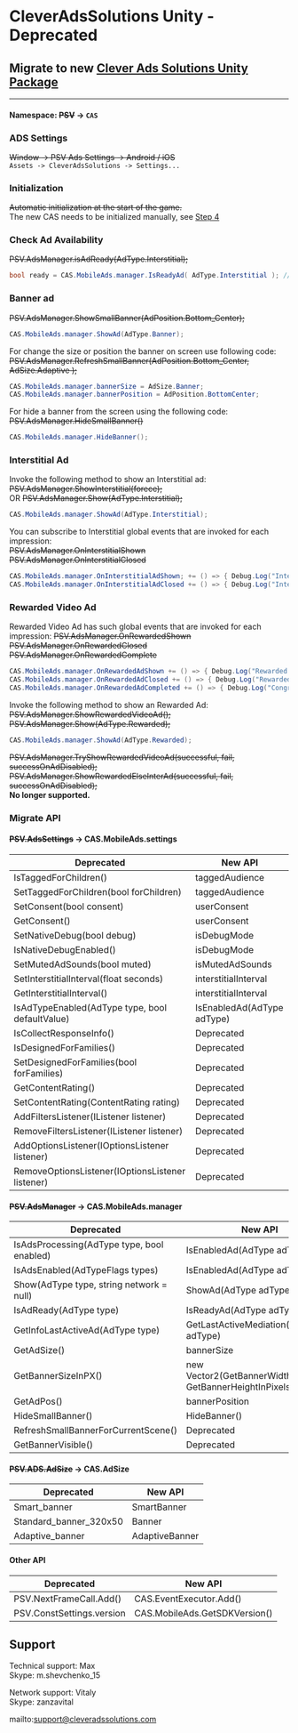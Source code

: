 # CleverAdsSolutions Unity - Deprecated

## Migrate to new [Clever Ads Solutions Unity Package](https://github.com/cleveradssolutions/CAS-Unity)


***
#### Namespace: ~~PSV~~ -> `CAS`

### ADS Settings
~~Window -> PSV Ads Settings -> Android / iOS~~  
`Assets -> CleverAdsSolutions -> Settings...`

### Initialization
~~Automatic initialization at the start of the game.~~  
The new CAS needs to be initialized manually, see [Step 4](https://github.com/cleveradssolutions/CAS-Unity#step-4-initialize-cas-sdk)

### Check Ad Availability
~~PSV.AdsManager.isAdReady(AdType.Interstitial);~~
```csharp
bool ready = CAS.MobileAds.manager.IsReadyAd( AdType.Interstitial ); // Check any AdType
```

### Banner ad
~~PSV.AdsManager.ShowSmallBanner(AdPosition.Bottom_Center);~~
```csharp
CAS.MobileAds.manager.ShowAd(AdType.Banner);
```
For change the size or position the banner on screen use following code:
~~PSV.AdsManager.RefreshSmallBanner(AdPosition.Bottom_Center, AdSize.Adaptive );~~
```csharp
CAS.MobileAds.manager.bannerSize = AdSize.Banner;
CAS.MobileAds.manager.bannerPosition = AdPosition.BottomCenter;
```
For hide a banner from the screen using the following code:
~~PSV.AdsManager.HideSmallBanner()~~
```csharp
CAS.MobileAds.manager.HideBanner();
```

### Interstitial Ad
Invoke the following method to show an Interstitial ad:  
~~PSV.AdsManager.ShowInterstitial(forece);~~  
OR ~~PSV.AdsManager.Show(AdType.Interstitial);~~
```csharp
CAS.MobileAds.manager.ShowAd(AdType.Interstitial);
```
You can subscribe to Interstitial global events that are invoked for each impression:  
~~PSV.AdsManager.OnInterstitialShown~~  
~~PSV.AdsManager.OnInterstitialClosed~~
```csharp
CAS.MobileAds.manager.OnInterstitialAdShown; += () => { Debug.Log("Interstitial are shown") };
CAS.MobileAds.manager.OnInterstitialAdClosed += () => { Debug.Log("Interstitial are closed") };
```

### Rewarded Video Ad
Rewarded Video Ad has such global events that are invoked for each impression:
~~PSV.AdsManager.OnRewardedShown~~  
~~PSV.AdsManager.OnRewardedClosed~~  
~~PSV.AdsManager.OnRewardedComplete~~
```csharp
CAS.MobileAds.manager.OnRewardedAdShown += () => { Debug.Log("Rewarded Ad are shown") };
CAS.MobileAds.manager.OnRewardedAdClosed += () => { Debug.Log("Rewarded Ad are closed") };
CAS.MobileAds.manager.OnRewardedAdCompleted += () => { Debug.Log("Congratulations, you watched the video to the end. Get reward.") };
```
Invoke the following method to show an Rewarded Ad:  
~~PSV.AdsManager.ShowRewardedVideoAd();~~  
~~PSV.AdsManager.Show(AdType.Rewarded);~~
```csharp
CAS.MobileAds.manager.ShowAd(AdType.Rewarded);
```

~~PSV.AdsManager.TryShowRewardedVideoAd(successful, fail, successOnAdDisabled);~~  
~~PSV.AdsManager.ShowRewardedElseInterAd(successful, fail, successOnAdDisabled);~~  
**No longer supported.**

### Migrate API
#### ~~PSV.AdsSettings~~ -> CAS.MobileAds.settings
| Deprecated | New API |
|---------------|-----------|
| IsTaggedForChildren() | taggedAudience |
| SetTaggedForChildren(bool forChildren) | taggedAudience |
| SetConsent(bool consent) | userConsent |
| GetConsent() | userConsent |
| SetNativeDebug(bool debug) | isDebugMode |
| IsNativeDebugEnabled() | isDebugMode |
| SetMutedAdSounds(bool muted) | isMutedAdSounds |
| SetInterstitialInterval(float seconds) | interstitialInterval |
| GetInterstitialInterval() | interstitialInterval |
| IsAdTypeEnabled(AdType type, bool defaultValue) | IsEnabledAd(AdType adType) |
| IsCollectResponseInfo() | Deprecated |
| IsDesignedForFamilies() | Deprecated |
| SetDesignedForFamilies(bool forFamilies) | Deprecated |
| GetContentRating() | Deprecated |
| SetContentRating(ContentRating rating) | Deprecated |
| AddFiltersListener(IListener listener) | Deprecated |
| RemoveFiltersListener(IListener listener) | Deprecated |
| AddOptionsListener(IOptionsListener listener) | Deprecated |
| RemoveOptionsListener(IOptionsListener listener) | Deprecated |

#### ~~PSV.AdsManager~~ -> CAS.MobileAds.manager
| Deprecated | New API |
|---------------|-----------|
| IsAdsProcessing(AdType type, bool enabled) | IsEnabledAd(AdType adType) |
| IsAdsEnabled(AdTypeFlags types) | IsEnabledAd(AdType adType) |
| Show(AdType type, string network = null) | ShowAd(AdType adType) |
| IsAdReady(AdType type) | IsReadyAd(AdType adType) |
| GetInfoLastActiveAd(AdType type) | GetLastActiveMediation(AdType adType) |
| GetAdSize() | bannerSize |
| GetBannerSizeInPX() | new Vector2(GetBannerWidthInPixels(), GetBannerHeightInPixels()) |
| GetAdPos() | bannerPosition |
| HideSmallBanner() | HideBanner() |
| RefreshSmallBannerForCurrentScene() | Deprecated |
| GetBannerVisible() | Deprecated |

#### ~~PSV.ADS.AdSize~~ -> CAS.AdSize
| Deprecated | New API |
|---------------|-----------|
| Smart_banner | SmartBanner |
| Standard_banner_320x50 | Banner |
| Adaptive_banner | AdaptiveBanner |

#### Other API
| Deprecated | New API |
|---------------|-----------|
| PSV.NextFrameCall.Add() | CAS.EventExecutor.Add() |
| PSV.ConstSettings.version | CAS.MobileAds.GetSDKVersion() |

## Support
Technical support: Max  
Skype: m.shevchenko_15  

Network support: Vitaly  
Skype: zanzavital  

mailto:support@cleveradssolutions.com  
